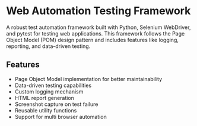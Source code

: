 # Web Automation Testing Framework

A robust test automation framework built with Python, Selenium WebDriver, and pytest for testing web applications. This framework follows the Page Object Model (POM) design pattern and includes features like logging, reporting, and data-driven testing.

## Features

- Page Object Model implementation for better maintainability
- Data-driven testing capabilities
- Custom logging mechanism
- HTML report generation
- Screenshot capture on test failure
- Reusable utility functions
- Support for multi browser automation
